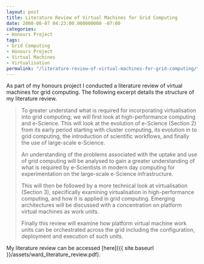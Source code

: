 ```yaml
---
layout: post
title: Literature Review of Virtual Machines for Grid Computing
date: 2008-06-07 04:23:00.000000000 -07:00
categories:
- Honours Project
tags:
- Grid Computing
- Honours Project
- Virtual Machines
- Virtualisation
permalink: "/literature-review-of-virtual-machines-for-grid-computing/"
---
```

As part of my honours project I conducted a literature review of virtual machines for grid computing. The following excerpt details the structure of my literature review.  

> To greater understand what is required for incorporating virtualisation into grid computing; we will first look at high-performance computing and e-Science. This will look at the evolution of e-Science (Section 2) from its early period starting with cluster computing, its evolution in to grid computing, the introduction of scientific workflows, and finally the use of large-scale e-Science.  
>
> An understanding of the problems associated with the uptake and use of grid computing will be analysed to gain a greater understanding of what is required by e-Scientists in modern day computing for experimentation on the large-scale e-Science infrastructure.  
> 
> This will then be followed by a more technical look at virtualisation (Section 3), specifically examining virtualisation in high-performance computing, and how it is applied in grid computing. Emerging architectures will be discussed with a concentration on platform virtual machines as work units.  
>
> Finally this review will examine how platform virtual machine work units can be orchestrated across the grid including the configuration, deployment and execution of such units.  

My literature review can be accessed [here]({{ site.baseurl }}/assets/ward_literature_review.pdf).
